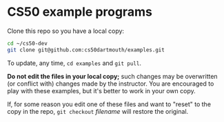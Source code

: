 # CS50 example programs

Clone this repo so you have a local copy:

```bash
cd ~/cs50-dev
git clone git@github.com:cs50dartmouth/examples.git
```

To update, any time, `cd examples` and `git pull`.

**Do not edit the files in your local copy;** such changes may be overwritten (or conflict with) changes made by the instructor. 
You are encouraged to play with these examples, but it's better to work in your own copy.

If, for some reason you edit one of these files and want to "reset" to the copy in the repo,  `git checkout` *filename*  will restore the original.
